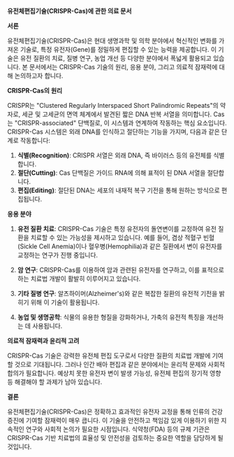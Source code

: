 **유전체편집기술(CRISPR-Cas)에 관한 의료 문서**

**서론**

유전체편집기술(CRISPR-Cas)은 현대 생명과학 및 의학 분야에서 혁신적인 변화를 가져온 기술로, 특정 유전자(Gene)를 정밀하게 편집할 수 있는 능력을 제공합니다. 이 기술은 유전 질환의 치료, 질병 연구, 농업 개선 등 다양한 분야에서 폭넓게 활용되고 있습니다. 본 문서에서는 CRISPR-Cas 기술의 원리, 응용 분야, 그리고 의료적 잠재력에 대해 논의하고자 합니다.

**CRISPR-Cas의 원리**

CRISPR는 "Clustered Regularly Interspaced Short Palindromic Repeats"의 약자로, 세균 및 고세균의 면역 체계에서 발견된 짧은 DNA 반복 서열을 의미합니다. Cas는 "CRISPR-associated" 단백질로, 이 시스템과 연계하여 작동하는 핵심 요소입니다. CRISPR-Cas 시스템은 외래 DNA를 인식하고 절단하는 기능을 가지며, 다음과 같은 단계로 작동합니다:

1. **식별(Recognition)**: CRISPR 서열은 외래 DNA, 즉 바이러스 등의 유전체를 식별합니다.
2. **절단(Cutting)**: Cas 단백질은 가이드 RNA에 의해 표적이 된 DNA 서열을 절단합니다.
3. **편집(Editing)**: 절단된 DNA는 세포의 내재적 복구 기전을 통해 원하는 방식으로 편집됩니다.

**응용 분야**

1. **유전 질환 치료**: CRISPR-Cas 기술은 특정 유전자의 돌연변이를 교정하여 유전 질환을 치료할 수 있는 가능성을 제시하고 있습니다. 예를 들어, 겸상 적혈구 빈혈(Sickle Cell Anemia)이나 혈우병(Hemophilia)과 같은 질환에서 변이 유전자를 교정하는 연구가 진행 중입니다.

2. **암 연구**: CRISPR-Cas를 이용하여 암과 관련된 유전자를 연구하고, 이를 표적으로 하는 치료법 개발이 활발히 이루어지고 있습니다.

3. **기타 질병 연구**: 알츠하이머(Alzheimer's)와 같은 복잡한 질환의 유전적 기전을 밝히기 위해 이 기술이 활용됩니다.

4. **농업 및 생명공학**: 식물의 유용한 형질을 강화하거나, 가축의 유전적 특징을 개선하는 데 사용됩니다.

**의료적 잠재력과 윤리적 고려**

CRISPR-Cas 기술은 강력한 유전체 편집 도구로서 다양한 질환의 치료법 개발에 기여할 것으로 기대됩니다. 그러나 인간 배아 편집과 같은 분야에서는 윤리적 문제와 사회적 합의가 필요합니다. 예상치 못한 유전자 변이 발생 가능성, 유전체 편집의 장기적 영향 등 해결해야 할 과제가 남아 있습니다.

**결론**

유전체편집기술(CRISPR-Cas)은 정확하고 효과적인 유전자 교정을 통해 인류의 건강증진에 기여할 잠재력이 매우 큽니다. 이 기술을 안전하고 책임감 있게 이용하기 위한 지속적인 연구와 사회적 논의가 필요한 시점입니다. 식약청(FDA) 등의 규제 기관은 CRISPR-Cas 기반 치료법의 효율성 및 안전성을 검토하는 중요한 역할을 담당하게 될 것입니다.